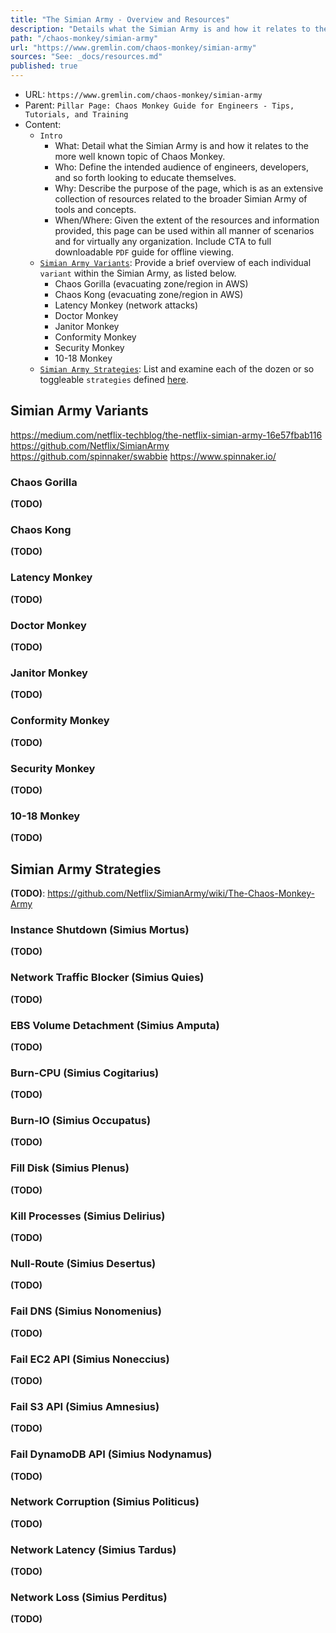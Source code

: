 ```yaml
---
title: "The Simian Army - Overview and Resources"
description: "Details what the Simian Army is and how it relates to the more well known topic of Chaos Monkey."
path: "/chaos-monkey/simian-army"
url: "https://www.gremlin.com/chaos-monkey/simian-army"
sources: "See: _docs/resources.md"
published: true
---
```


- URL: `https://www.gremlin.com/chaos-monkey/simian-army`
- Parent: `Pillar Page: Chaos Monkey Guide for Engineers - Tips, Tutorials, and Training`
- Content:
  - `Intro`
    - What: Detail what the Simian Army is and how it relates to the more well known topic of Chaos Monkey.
    - Who: Define the intended audience of engineers, developers, and so forth looking to educate themselves.
    - Why: Describe the purpose of the page, which is as an extensive collection of resources related to the broader Simian Army of tools and concepts.
    - When/Where: Given the extent of the resources and information provided, this page can be used within all manner of scenarios and for virtually any organization.  Include CTA to full downloadable `PDF` guide for offline viewing.
  - [`Simian Army Variants`](https://en.wikipedia.org/wiki/Chaos_Monkey#Chaos_Monkey): Provide a brief overview of each individual `variant` within the Simian Army, as listed below.
    - Chaos Gorilla (evacuating zone/region in AWS)
    - Chaos Kong (evacuating zone/region in AWS)
    - Latency Monkey (network attacks)
    - Doctor Monkey
    - Janitor Monkey
    - Conformity Monkey
    - Security Monkey
    - 10-18 Monkey
  - [`Simian Army Strategies`](https://github.com/Netflix/SimianArmy/wiki/The-Chaos-Monkey-Army): List and examine each of the dozen or so toggleable `strategies` defined [here](https://github.com/Netflix/SimianArmy/wiki/The-Chaos-Monkey-Army).

## Simian Army Variants

https://medium.com/netflix-techblog/the-netflix-simian-army-16e57fbab116
https://github.com/Netflix/SimianArmy
https://github.com/spinnaker/swabbie
https://www.spinnaker.io/

### Chaos Gorilla

**(TODO)**

### Chaos Kong

**(TODO)**

### Latency Monkey

**(TODO)**

### Doctor Monkey

**(TODO)**

### Janitor Monkey

**(TODO)**

### Conformity Monkey

**(TODO)**

### Security Monkey

**(TODO)**

### 10-18 Monkey

**(TODO)**

## Simian Army Strategies

**(TODO)**: https://github.com/Netflix/SimianArmy/wiki/The-Chaos-Monkey-Army

### Instance Shutdown (Simius Mortus)

**(TODO)**

### Network Traffic Blocker (Simius Quies)

**(TODO)**

### EBS Volume Detachment (Simius Amputa)

**(TODO)**

### Burn-CPU (Simius Cogitarius)

**(TODO)**

### Burn-IO (Simius Occupatus)

**(TODO)**

### Fill Disk (Simius Plenus)

**(TODO)**

### Kill Processes (Simius Delirius)

**(TODO)**

### Null-Route (Simius Desertus)

**(TODO)**

### Fail DNS (Simius Nonomenius)

**(TODO)**

### Fail EC2 API (Simius Noneccius)

**(TODO)**

### Fail S3 API (Simius Amnesius)

**(TODO)**

### Fail DynamoDB API (Simius Nodynamus)

**(TODO)**

### Network Corruption (Simius Politicus)

**(TODO)**

### Network Latency (Simius Tardus)

**(TODO)**

### Network Loss (Simius Perditus)

**(TODO)**

[/]:                                    /gremlin-chaos-monkey/
[/advanced-tips]:                       /gremlin-chaos-monkey/advanced-tips
[/alternatives]:                        /gremlin-chaos-monkey/alternatives
[/alternatives/azure]:                  /gremlin-chaos-monkey/alternatives/azure
[/alternatives/docker]:                 /gremlin-chaos-monkey/alternatives/docker
[/alternatives/google-cloud-platform]:  /gremlin-chaos-monkey/alternatives/google-cloud-platform
[/alternatives/kubernetes]:             /gremlin-chaos-monkey/alternatives/kubernetes
[/alternatives/openshift]:              /gremlin-chaos-monkey/alternatives/openshift
[/alternatives/private-cloud]:          /gremlin-chaos-monkey/alternatives/private-cloud
[/alternatives/spring-boot]:            /gremlin-chaos-monkey/alternatives/spring-boot
[/alternatives/vmware]:                 /gremlin-chaos-monkey/alternatives/vmware
[/developer-tutorial]:                  /gremlin-chaos-monkey/developer-tutorial
[/downloads-resources]:                 /gremlin-chaos-monkey/downloads-resources
[/origin-netflix]:                      /gremlin-chaos-monkey/origin-netflix
[/simian-army]:                         /gremlin-chaos-monkey/simian-army